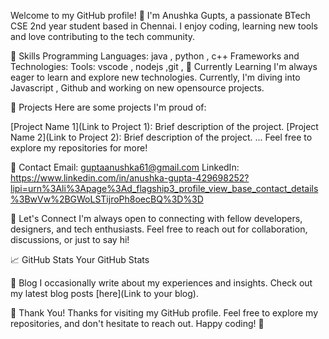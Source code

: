 Welcome to my GitHub profile! 👋 I'm Anushka Gupts, a passionate BTech CSE 2nd year student based in Chennai. I enjoy coding, learning new tools and love contributing to the tech community.

🔧 Skills
Programming Languages:  java , python , c++
Frameworks and Technologies: 
Tools: vscode , nodejs ,git , 
🌱 Currently Learning
I'm always eager to learn and explore new technologies. Currently, I'm diving into Javascript , Github and working on new opensource projects.

🚀 Projects
Here are some projects I'm proud of:

[Project Name 1](Link to Project 1): Brief description of the project.
[Project Name 2](Link to Project 2): Brief description of the project.
...
Feel free to explore my repositories for more!

💬 Contact
Email:  guptaanushka61@gmail.com
LinkedIn: https://www.linkedin.com/in/anushka-gupta-429698252?lipi=urn%3Ali%3Apage%3Ad_flagship3_profile_view_base_contact_details%3BwVw%2BGWoLSTijroPh8oecBQ%3D%3D

🤝 Let's Connect
I'm always open to connecting with fellow developers, designers, and tech enthusiasts. Feel free to reach out for collaboration, discussions, or just to say hi!

📈 GitHub Stats
Your GitHub Stats

📝 Blog
I occasionally write about my experiences and insights. Check out my latest blog posts [here](Link to your blog).

🎉 Thank You!
Thanks for visiting my GitHub profile. Feel free to explore my repositories, and don't hesitate to reach out. Happy coding! 🚀
